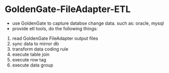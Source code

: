 # GoldenGate-FileAdapter-ETL

* use GoldenGate to capture databse change data. such as: oracle, mysql
* provide etl tools, do the following things:

1. read GoldenGate FileAdapter output files
1. sync data to mirror db
1. transform data coding rule
1. execute table join
1. execute row tag
1. execute data group
